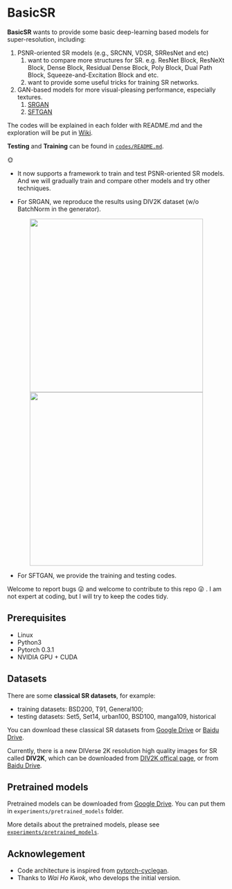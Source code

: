 # BasicSR

**BasicSR** wants to provide some basic deep-learning based models for super-resolution, including:

1. PSNR-oriented SR models (e.g., SRCNN, VDSR, SRResNet and etc)
   1. want to compare more structures for SR. e.g. ResNet Block, ResNeXt Block, Dense Block, Residual Dense Block, Poly Block, Dual Path Block, Squeeze-and-Excitation Block and etc.
   1. want to provide some useful tricks for training SR networks.
   <!--1. We are also curious to know what is the upper bound of PSNR for bicubic downsampling kernel by using an extremely large model.-->
1. GAN-based models for more visual-pleasing performance, especially textures.
    1. [SRGAN](https://arxiv.org/abs/1609.04802)
    1. [SFTGAN](http://mmlab.ie.cuhk.edu.hk/projects/SFTGAN/)

The codes will be explained in each folder with README.md and the exploration will be put in [Wiki](https://github.com/xinntao/BasicSR/wiki). 

**Testing** and **Training** can be found in [`codes/README.md`](https://github.com/xinntao/BasicSR/tree/master/codes).

:sun_with_face:

- It now supports a framework to train and test PSNR-oriented SR models. And we will gradually train and compare other models and try other techniques. <!--(e.g., intermediate loss for large model). -->

- For SRGAN, we reproduce the results using DIV2K dataset (w/o BatchNorm in the generator).

<p align="center">
  <img src="https://c1.staticflickr.com/2/1730/27869068197_bf631fa9fc.jpg" height="400">
  <img src="https://c1.staticflickr.com/2/1735/27869206717_9fd4813c5e.jpg" height="400">
</p>

- For SFTGAN, we provide the training and testing codes.

Welcome to report bugs :stuck_out_tongue_winking_eye:  and welcome to contribute to this repo :stuck_out_tongue_winking_eye: . I am not expert at coding, but I will try to keep the codes tidy. 

<!-- ### Table of Contents
1. [Introduction](#introduction)
1. [Introduction](#introduction)

### Introduction 
-->

## Prerequisites

- Linux
- Python3
- Pytorch 0.3.1
- NVIDIA GPU + CUDA

## Datasets
There are some **classical SR datasets**, for example:
- training datasets: BSD200, T91, General100;
- testing datasets: Set5, Set14, urban100, BSD100, manga109, historical

You can download these classical SR datasets from [Google Drive](https://drive.google.com/drive/folders/1pRmhEmmY-tPF7uH8DuVthfHoApZWJ1QU?usp=sharing) or [Baidu Drive](https://pan.baidu.com/s/18fJzAHIg8Zpkc-2seGRW4Q). 

Currently, there is a new DIVerse 2K resolution high quality images for SR called **DIV2K**, which can be downloaded from [DIV2K offical page](https://data.vision.ee.ethz.ch/cvl/DIV2K/), or from [Baidu Drive](https://pan.baidu.com/s/1LUj90_skqlVw4rjRVeEoiw).

## Pretrained models
Pretrained models can be downloaded from [Google Drive](https://drive.google.com/drive/folders/1WR2X4_gwiQ9REb5fHfNnBfXOdeuDS8BA?usp=sharing). You can put them in `experiments/pretrained_models` folder.

More details about the pretrained models, please see [`experiments/pretrained_models`](https://github.com/xinntao/BasicSR/tree/master/experiments/pretrained_models).


<!--
## Getting Started
### How to test a model
1. prepare your data and pretrained model
    1. `SRResNet_bicx4_in3nf64nb16.pth` is provided in [**experiments/pretrained_models**](https://github.com/xinntao/BasicSR/tree/master/experiments/pretrained_models) and other pretrained models can be downloaded from [Google Drive](https://drive.google.com/drive/folders/1vg_baYuagOXEhpwQgu54lJOyU8u1DsMW?usp=sharing).
1. modify the corresponding testing json file in `options/test/test.json`
1. test the model with the command `python3 test.py -opt options/test/test.json`

### How to train a model
1. prepare your data, please see [`codes/data/README.md`](https://github.com/xinntao/BasicSR/tree/master/codes/data) (it's better to test whether the data is ok using `test_dataloader`)
1. modify the corresponding training json file in `options/train/xxx.json`
1. train the model with the command `python3 train.py -opt options/train/xxx.json`

For more training details, please see [`codes/README.md`](https://github.com/xinntao/BasicSR/tree/master/codes).

---
## :satisfied: Image Viewer - [HandyViewer](https://github.com/xinntao/HandyViewer)
If you have trouble in comparing image details, may have a try for [HandyViewer](https://github.com/xinntao/HandyViewer) - an image viewer that you can switch image with a fixed zoom ratio.

---

## Pretrained Models
### Qualitative results [PSNR/dB] of SRResNet (EDSR)
See more details in [**experiments/pretrained_models**](https://github.com/xinntao/BasicSR/tree/master/experiments/pretrained_models)

| Model | Scale | Channel | DIV2K<sup>2</sup> | Set5| Set14 | BSD100 | Urban100 |
|--- |:---:|:---:|:---:|:---:|:---:|:---:|:---:|
| SRResNet_bicx2_in3nf64nb16<sup>1</sup> | 2 | RGB | 34.720<sup>3</sup> | 35.835 | 31.643 | | |
|  |   |   | 36.143<sup>3</sup> | 37.947 | 33.682 | | |
| SRResNet_bicx3_in3nf64nb16 | 3 | RGB | 31.019 | 32.442  |  28.499 | | |
|  |   |   | 32.449 | 34.428  | 30.371  | | |
| SRResNet_bicx4_in3nf64nb16 | 4 | RGB | 29.051 | 30.278 | 26.853 | | |
|  |   |   | 30.486 | 32.180 | 28.645 | | |
| SRResNet_bicx8_in3nf64nb16 | 8 | RGB | 25.429 | 25.357 | 23.348 | | |
|  |   |   | 26.885 | 27.070 | 24.996 | | |
| SRResNet_bicx2_in1nf64nb16 | 2 | Y | 35.870 | 37.864 | 33.581 | | |
| SRResNet_bicx3_in1nf64nb16 | 3 | Y | 32.182 | 34.263 | 30.186 | | |
| SRResNet_bicx4_in1nf64nb16 | 4 | Y | 30.224 | 32.038 | 28.494 | | |
| SRResNet_bicx8_in1nf64nb16 | 8 | Y | 26.660 | 26.621 | 24.804 | | |

<sup>1</sup> **bic**: MATLAB bicubic downsampling; **in3**: input has 3 channels; **nf64**: 64 feature maps; **nb16**: 16 residual blocks.

<sup>2</sup> DIV2K 0801 ~ 0900 validation images.

<sup>3</sup> The first row is evaluated on RGB channels, while the secone row is evaluated on Y channel (of YCbCr).
-->

## Acknowlegement

- Code architecture is inspired from [pytorch-cyclegan](https://github.com/junyanz/pytorch-CycleGAN-and-pix2pix).
- Thanks to *Wai Ho Kwok*, who develops the initial version.
